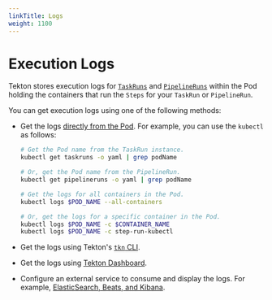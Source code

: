 ```yaml
---
linkTitle: Logs
weight: 1100
---
```

# Execution Logs

Tekton stores execution logs for [`TaskRuns`](/vault/Pipelines-v0.16.3/taskruns/) and [`PipelineRuns`](/vault/Pipelines-v0.16.3/pipelineruns/) within
the Pod holding the containers that run the `Steps` for your `TaskRun` or `PipelineRun`.

You can get execution logs using one of the following methods:

- Get the logs [directly from the Pod](https://kubernetes.io/docs/reference/kubectl/cheatsheet/#interacting-with-running-pods).
  For example, you can use the `kubectl` as follows:

  ```bash
  # Get the Pod name from the TaskRun instance.
  kubectl get taskruns -o yaml | grep podName

  # Or, get the Pod name from the PipelineRun.
  kubectl get pipelineruns -o yaml | grep podName

  # Get the logs for all containers in the Pod.
  kubectl logs $POD_NAME --all-containers

  # Or, get the logs for a specific container in the Pod.
  kubectl logs $POD_NAME -c $CONTAINER_NAME
  kubectl logs $POD_NAME -c step-run-kubectl
  ```

- Get the logs using Tekton's [`tkn` CLI](https://github.com/tektoncd/cli).

- Get the logs using [Tekton Dashboard](https://github.com/tektoncd/dashboard).

- Configure an external service to consume and display the logs. For example, [ElasticSearch, Beats, and Kibana](https://github.com/mgreau/tekton-pipelines-elastic-tutorials).
